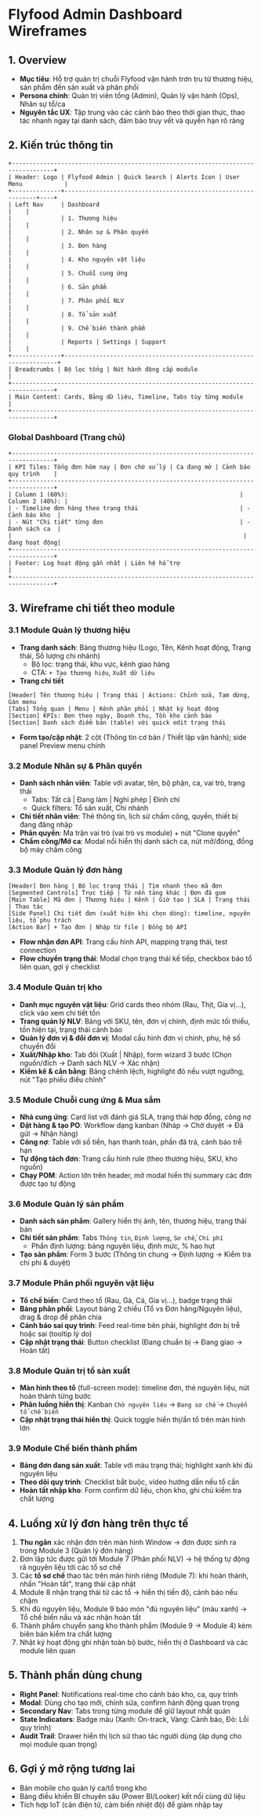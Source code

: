 ﻿# Flyfood Admin Dashboard Wireframes

## 1. Overview
- **Mục tiêu**: Hỗ trợ quản trị chuỗi Flyfood vận hành trơn tru từ thương hiệu, sản phẩm đến sản xuất và phân phối
- **Persona chính**: Quản trị viên tổng (Admin), Quản lý vận hành (Ops), Nhân sự tổ/ca
- **Nguyên tắc UX**: Tập trung vào các cảnh báo theo thời gian thực, thao tác nhanh ngay tại danh sách, đảm bảo truy vết và quyền hạn rõ ràng

## 2. Kiến trúc thông tin
```
+----------------------------------------------------------------------------------+
| Header: Logo | Flyfood Admin | Quick Search | Alerts Icon | User Menu            |
+--------------+--------------------------------------------------------------+----+
| Left Nav     | Dashboard                                                     |    |
|              | 1. Thương hiệu                                                |    |
|              | 2. Nhân sự & Phân quyền                                       |    |
|              | 3. Đơn hàng                                                   |    |
|              | 4. Kho nguyên vật liệu                                        |    |
|              | 5. Chuỗi cung ứng                                             |    |
|              | 6. Sản phẩm                                                   |    |
|              | 7. Phân phối NLV                                             |    |
|              | 8. Tổ sản xuất                                                |    |
|              | 9. Chế biến thành phẩm                                        |    |
|              | Reports | Settings | Support                                  |    |
+--------------+--------------------------------------------------------------------+
| Breadcrumbs | Bộ lọc tổng | Nút hành động cấp module                             |
+----------------------------------------------------------------------------------+
| Main Content: Cards, Bảng dữ liệu, Timeline, Tabs tùy từng module                |
+----------------------------------------------------------------------------------+
```

### Global Dashboard (Trang chủ)
```
+----------------------------------------------------------------------------------+
| KPI Tiles: Tổng đơn hôm nay | Đơn chờ xử lý | Ca đang mở | Cảnh báo quy trình    |
+----------------------------------------------------------------------------------+
| Column 1 (60%):                                                 | Column 2 (40%): |
| - Timeline đơn hàng theo trạng thái                             | - Cảnh báo kho  |
| - Nút "Chi tiết" từng đơn                                       | - Danh sách ca  |
|                                                                  |   đang hoạt động|
+----------------------------------------------------------------------------------+
| Footer: Log hoạt động gần nhất | Liên hệ hỗ trợ                                |
+----------------------------------------------------------------------------------+
```

## 3. Wireframe chi tiết theo module

### 3.1 Module Quản lý thương hiệu
- **Trang danh sách**: Bảng thương hiệu (Logo, Tên, Kênh hoạt động, Trạng thái, Số lượng chi nhánh)
  - Bộ lọc: trạng thái, khu vực, kênh giao hàng
  - CTA: `+ Tạo thương hiệu`, `Xuất dữ liệu`
- **Trang chi tiết**
```
[Header] Tên thương hiệu | Trạng thái | Actions: Chỉnh sửa, Tạm dừng, Gán menu
[Tabs] Tổng quan | Menu | Kênh phân phối | Nhật ký hoạt động
[Section] KPIs: Đơn theo ngày, Doanh thu, Tồn kho cảnh báo
[Section] Danh sách điểm bán (table) với quick edit trạng thái
```
- **Form tạo/cập nhật**: 2 cột (Thông tin cơ bản / Thiết lập vận hành); side panel Preview menu chính

### 3.2 Module Nhân sự & Phân quyền
- **Danh sách nhân viên**: Table với avatar, tên, bộ phận, ca, vai trò, trạng thái
  - Tabs: Tất cả | Đang làm | Nghỉ phép | Đình chỉ
  - Quick filters: Tổ sản xuất, Chi nhánh
- **Chi tiết nhân viên**: Thẻ thông tin, lịch sử chấm công, quyền, thiết bị đang đăng nhập
- **Phân quyền**: Ma trận vai trò (vai trò vs module) + nút "Clone quyền"
- **Chấm công/Mở ca**: Modal nổi hiển thị danh sách ca, nút mở/đóng, đồng bộ máy chấm công

### 3.3 Module Quản lý đơn hàng
```
[Header] Đơn hàng | Bộ lọc trạng thái | Tìm nhanh theo mã đơn
[Segmented Controls] Trực tiếp | Từ nền tảng khác | Đơn đã gom
[Main Table] Mã đơn | Thương hiệu | Kênh | Giờ tạo | SLA | Trạng thái | Thao tác
[Side Panel] Chi tiết đơn (xuất hiện khi chọn dòng): timeline, nguyên liệu, tổ phụ trách
[Action Bar] + Tạo đơn | Nhập từ file | Đồng bộ API
```
- **Flow nhận đơn API**: Trang cấu hình API, mapping trạng thái, test connection
- **Flow chuyển trạng thái**: Modal chọn trạng thái kế tiếp, checkbox báo tổ liên quan, gợi ý checklist

### 3.4 Module Quản trị kho
- **Danh mục nguyên vật liệu**: Grid cards theo nhóm (Rau, Thịt, Gia vị...), click vào xem chi tiết tồn
- **Trang quản lý NLV**: Bảng với SKU, tên, đơn vị chính, định mức tối thiểu, tồn hiện tại, trạng thái cảnh báo
- **Quản lý đơn vị & đổi đơn vị**: Modal cấu hình đơn vị chính, phụ, hệ số chuyển đổi
- **Xuất/Nhập kho**: Tab đôi (Xuất | Nhập), form wizard 3 bước (Chọn nguồn/đích → Danh sách NLV → Xác nhận)
- **Kiểm kê & cân bằng**: Bảng chênh lệch, highlight đỏ nếu vượt ngưỡng, nút "Tạo phiếu điều chỉnh"

### 3.5 Module Chuỗi cung ứng & Mua sắm
- **Nhà cung ứng**: Card list với đánh giá SLA, trạng thái hợp đồng, công nợ
- **Đặt hàng & tạo PO**: Workflow dạng kanban (Nháp → Chờ duyệt → Đã gửi → Nhận hàng)
- **Công nợ**: Table với số tiền, hạn thanh toán, phần đã trả, cảnh báo trễ hạn
- **Tự động tách đơn**: Trang cấu hình rule (theo thương hiệu, SKU, kho nguồn)
- **Chạy POM**: Action lớn trên header, mở modal hiển thị summary các đơn được tạo tự động

### 3.6 Module Quản lý sản phẩm
- **Danh sách sản phẩm**: Gallery hiển thị ảnh, tên, thương hiệu, trạng thái bán
- **Chi tiết sản phẩm**: Tabs `Thông tin`, `Định lượng`, `Sơ chế`, `Chi phí`
  - Phần định lượng: bảng nguyên liệu, định mức, % hao hụt
- **Tạo sản phẩm**: Form 3 bước (Thông tin chung → Định lượng → Kiểm tra chi phí & duyệt)

### 3.7 Module Phân phối nguyên vật liệu
- **Tổ chế biến**: Card theo tổ (Rau, Gà, Cá, Gia vị...), badge trạng thái
- **Bảng phân phối**: Layout bảng 2 chiều (Tổ vs Đơn hàng/Nguyên liệu), drag & drop để phân chia
- **Cảnh báo sai quy trình**: Feed real-time bên phải, highlight đơn bị trễ hoặc sai (tooltip lý do)
- **Cập nhật trạng thái**: Button checklist (Đang chuẩn bị → Đang giao → Hoàn tất)

### 3.8 Module Quản trị tổ sản xuất
- **Màn hình theo tổ** (full-screen mode): timeline đơn, thẻ nguyên liệu, nút hoàn thành từng bước
- **Phân luồng hiển thị**: Kanban `Chờ nguyên liệu` → `Đang sơ chế` → `Chuyển tổ chế biến`
- **Cập nhật trạng thái hiển thị**: Quick toggle hiển thị/ẩn tổ trên màn hình lớn

### 3.9 Module Chế biến thành phẩm
- **Bảng đơn đang sản xuất**: Table với màu trạng thái; highlight xanh khi đủ nguyên liệu
- **Theo dõi quy trình**: Checklist bắt buộc, video hướng dẫn nếu tổ cần
- **Hoàn tất nhập kho**: Form confirm dữ liệu, chọn kho, ghi chú kiểm tra chất lượng

## 4. Luồng xử lý đơn hàng trên thực tế
1. **Thu ngân** xác nhận đơn trên màn hình Window → đơn được sinh ra trong Module 3 (Quản lý đơn hàng)
2. Đơn lập tức được gửi tới Module 7 (Phân phối NLV) → hệ thống tự động rã nguyên liệu tới các tổ sơ chế
3. Các **tổ sơ chế** thao tác trên màn hình riêng (Module 7): khi hoàn thành, nhấn "Hoàn tất", trạng thái cập nhật
4. Module 8 nhận trạng thái từ các tổ → hiển thị tiến độ, cảnh báo nếu chậm
5. Khi đủ nguyên liệu, Module 9 báo món "đủ nguyên liệu" (màu xanh) → Tổ chế biến nấu và xác nhận hoàn tất
6. Thành phẩm chuyển sang kho thành phẩm (Module 9 → Module 4) kèm biên bản kiểm tra chất lượng
7. Nhật ký hoạt động ghi nhận toàn bộ bước, hiển thị ở Dashboard và các module liên quan

## 5. Thành phần dùng chung
- **Right Panel**: Notifications real-time cho cảnh báo kho, ca, quy trình
- **Modal**: Dùng cho tạo mới, chỉnh sửa, confirm hành động quan trọng
- **Secondary Nav**: Tabs trong từng module để giữ layout nhất quán
- **State Indicators**: Badge màu (Xanh: On-track, Vàng: Cảnh báo, Đỏ: Lỗi quy trình)
- **Audit Trail**: Drawer hiển thị lịch sử thao tác người dùng (áp dụng cho mọi module quan trọng)

## 6. Gợi ý mở rộng tương lai
- Bản mobile cho quản lý ca/tổ trong kho
- Bảng điều khiển BI chuyên sâu (Power BI/Looker) kết nối cùng dữ liệu
- Tích hợp IoT (cân điện tử, cảm biến nhiệt độ) để giảm nhập tay
